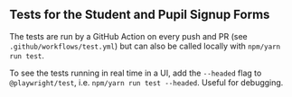 ## Tests for the Student and Pupil Signup Forms

The tests are run by a GitHub Action on every push and PR (see `.github/workflows/test.yml`) but can also be called locally with `npm/yarn run test`.

To see the tests running in real time in a UI, add the `--headed` flag to `@playwright/test`, i.e. `npm/yarn run test --headed`. Useful for debugging.
